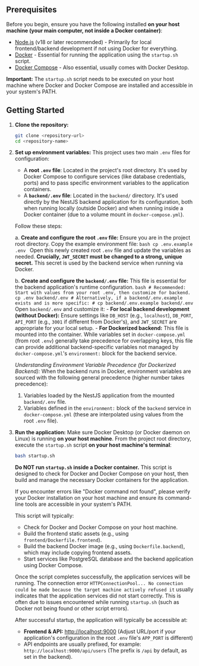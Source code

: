## Prerequisites

Before you begin, ensure you have the following installed **on your host machine (your main computer, not inside a Docker container)**:

- [Node.js](https://nodejs.org/) (v18 or later recommended) - Primarily for local frontend/backend development if not using Docker for everything.
- [Docker](https://www.docker.com/get-started) - Essential for running the application using the `startup.sh` script.
- [Docker Compose](https://docs.docker.com/compose/install/) - Also essential, usually comes with Docker Desktop.

**Important:** The `startup.sh` script needs to be executed on your host machine where Docker and Docker Compose are installed and accessible in your system's PATH.

## Getting Started

1.  **Clone the repository:**
    ```bash
    git clone <repository-url>
    cd <repository-name>
    ```

2.  **Set up environment variables:**
    This project uses two main `.env` files for configuration:
    -   A **root `.env` file**: Located in the project's root directory. It's used by Docker Compose to configure services (like database credentials, ports) and to pass specific environment variables to the application containers.
    -   A **`backend/.env` file**: Located in the `backend/` directory. It's used directly by the NestJS backend application for its configuration, both when running locally (outside Docker) and when running inside a Docker container (due to a volume mount in `docker-compose.yml`).

    Follow these steps:

    a.  **Create and configure the root `.env` file:**
        Ensure you are in the project root directory. Copy the example environment file:
        ```bash
        cp .env.example .env
        ```
        Open this newly created root `.env` file and update the variables as needed. 
        **Crucially, `JWT_SECRET` must be changed to a strong, unique secret.** This secret is used by the backend service when running via Docker.

    b.  **Create and configure the `backend/.env` file:**
        This file is essential for the backend application's runtime configuration.
        ```bash
        # Recommended: Start with values from your root .env, then customize for backend.
        cp .env backend/.env
        # Alternatively, if a backend/.env.example exists and is more specific:
        # cp backend/.env.example backend/.env
        ```
        Open `backend/.env` and customize it:
        -   **For local backend development (without Docker):** Ensure settings like `DB_HOST` (e.g., `localhost`), `DB_PORT`, `API_PORT` (e.g., `3001` if different from Docker's), and `JWT_SECRET` are appropriate for your local setup.
        -   **For Dockerized backend:** This file is mounted into the container. While variables set in `docker-compose.yml` (from root `.env`) generally take precedence for overlapping keys, this file can provide additional backend-specific variables not managed by `docker-compose.yml`'s `environment:` block for the backend service.

    *Understanding Environment Variable Precedence (for Dockerized Backend):*
    When the backend runs in Docker, environment variables are sourced with the following general precedence (higher number takes precedence):
    1.  Variables loaded by the NestJS application from the mounted `backend/.env` file.
    2.  Variables defined in the `environment:` block of the `backend` service in `docker-compose.yml` (these are interpolated using values from the root `.env` file).

3.  **Run the application:**
    Make sure Docker Desktop (or Docker daemon on Linux) is running **on your host machine**.
    From the project root directory, execute the `startup.sh` script **on your host machine's terminal**:
    ```bash
    bash startup.sh
    ```
    **Do NOT run `startup.sh` inside a Docker container.** This script is designed to check for Docker and Docker Compose on your host, then build and manage the necessary Docker containers for the application.

    If you encounter errors like "Docker command not found", please verify your Docker installation on your host machine and ensure its command-line tools are accessible in your system's PATH.

    This script will typically:
    - Check for Docker and Docker Compose on your host machine.
    - Build the frontend static assets (e.g., using `frontend/Dockerfile.frontend`).
    - Build the backend Docker image (e.g., using `Dockerfile.backend`), which may include copying frontend assets.
    - Start services like PostgreSQL database and the backend application using Docker Compose.

    Once the script completes successfully, the application services will be running. The connection error `HTTPConnectionPool... No connection could be made because the target machine actively refused it` usually indicates that the application services did not start correctly. This is often due to issues encountered while running `startup.sh` (such as Docker not being found or other script errors).

    After successful startup, the application will typically be accessible at:
    - **Frontend & API:** [http://localhost:9000](http://localhost:9000) (Adjust URL/port if your application's configuration in the root `.env` file's `APP_PORT` is different)
    - API endpoints are usually prefixed, for example: `http://localhost:9000/api/users` (The prefix is `/api` by default, as set in the backend).